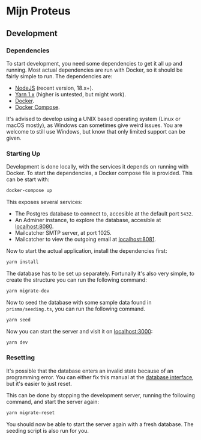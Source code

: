 # Mijn Proteus

## Development

### Dependencies

To start development, you need some dependencies to get it all up and running.
Most actual dependencies are run with Docker, so it should be fairly simple to run.
The dependencies are:

- [NodeJS](https://nodejs.org/) (recent version, 18.x+).
- [Yarn 1.x](https://yarnpkg.com/) (higher is untested, but might work).
- [Docker](https://www.docker.com/).
- [Docker Compose](https://docs.docker.com/compose/).

It's advised to develop using a UNIX based operating system (Linux or macOS mostly), as Windows can sometimes give weird issues.
You are welcome to still use Windows, but know that only limited support can be given.

### Starting Up

Development is done locally, with the services it depends on running with Docker.
To start the dependencies, a Docker compose file is provided.
This can be start with:

```bash
docker-compose up
```

This exposes several services:

- The Postgres database to connect to, accesible at the default port `5432`.
- An Adminer instance, to explore the database, accesible at [localhost:8080](http://localhost:8080).
- Mailcatcher SMTP server, at port 1025.
- Mailcatcher to view the outgoing email at [localhost:8081](http://localhost:8081).

Now to start the actual application, install the dependencies first:

```bash
yarn install
```

The database has to be set up separately.
Fortunally it's also very simple, to create the structure you can run the following command:

```bash
yarn migrate-dev
```

Now to seed the database with some sample data found in `prisma/seeding.ts`, you can run the following command.

```bash
yarn seed
```

Now you can start the server and visit it on [localhost:3000](http://localhost:3000):

```bash
yarn dev
```

### Resetting

It's possible that the database enters an invalid state because of an programming error.
You can either fix this manual at the [database interface](http://localhost:8080), but it's easier to just reset.

This can be done by stopping the development server, running the following command, and start the server again:

```bash
yarn migrate-reset
```

You should now be able to start the server again with a fresh database.
The seeding script is also run for you.

